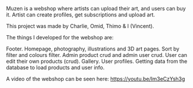 
Muzen is a webshop where artists can upload their art, and users can buy it. Artist can create profiles, get subscriptions and upload art.

This project was made by Charlie, Omid, Thimo & I (Vincent).

The things I developed for the webshop are:

Footer.
Homepage, photography, illustrations and 3D art pages.
Sort by filter and colours filter.
Admin product crud and admin user crud.
User can edit their own products (crud).
Gallery.
User profiles.
Getting data from the database to load products and user info.

A video of the webshop can be seen here: https://youtu.be/Im3eCzYsh3g
